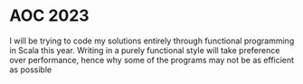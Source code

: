 # AOC 2023
I will be trying to code my solutions entirely through functional programming in Scala this year. Writing in a purely functional style will take preference over performance, hence why some of the programs may not be as efficient as possible
